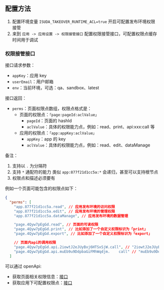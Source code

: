 ## 配置方法

1. 配置环境变量 `ISUDA_TAKEOVER_RUNTIME_ACL=true` 开启可配置发布环境权限接管
2. 来到 `应用 -> 应用设置 -> 权限接管接口` 配置权限接管接口，可配置权限点缓存时间用于调试

### 权限接管接口

接口请求参数：

- `appKey`：应用 key
- `userEmail`：用户邮箱
- `env`：当前环境，可选：qa、sandbox、latest

接口返回：

- `perms`：页面权限点数组，权限点格式是：
  - 页面的权限点：`「page:pageId:aclValue」`
    - `pageId`：页面的 hashId
    - `aclValue`：具体的权限能力点，例如：read、print、api:xxx:call 等
  - 应用的权限点：`「app:appKey:aclValue」`
    - `appKey`：app 的 key
    - `aclValue`：具体的权限能力点，例如：read、edit、dataManage

备注：

1. 支持以 `.` 为分隔符
2. 支持 `*` 通配符的能力 类似 `app:877f21d1cc5a:*` 会递归，甚至可以支持根节点
3. 权限点和描述必须要有

例如一个页面可能包含的权限点如下：

```json
{
  "perms": [
    "app.877f21d1cc5a.read", // 应用发布环境的访问权限
    "app.877f21d1cc5a.edit", // 应用发布环境的管理权限
    "app.877f21d1cc5a.dataManage", // 应用发布环境的数据管理

    "page.4Qyw7pEgGd.read", // 页面的可读权限
    "page.4Qyw7pEgGd.print", // 比如添加了一个自定义权限标识为「print」
    "page.4Qyw7pEgGd.export", // 比如添加了一个自定义权限标识为「export」

    // 页面内api的调用权限
    "page.4Qyw7pEgGd.api.2iowtJ2eJUyBxj6HTSxSjW.call", // "2iowtJ2eJUyBxj6HTSxSjW" 为页面内 api 的 key
    "page.4Qyw7pEgGd.api.muEb9u9DdpbaGiFMhWqdjm.    call" // "muEb9u9DdpbaGiFMhWqdjm" 为页面内 api 的 key
  ]
```


可以通过 openApi:

- 获取页面相关权限信息：[接口](../OpenAPI/%E5%BA%94%E7%94%A8.md)
- 获取应用下可配置权限点：[接口](../OpenAPI/%E5%BA%94%E7%94%A8.md#%E8%8E%B7%E5%8F%96%E6%9F%90%E4%B8%AA%E5%BA%94%E7%94%A8%E5%8F%AF%E9%85%8D%E7%BD%AE%E7%9A%84%E6%9D%83%E9%99%90%E7%82%B9)
